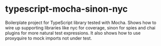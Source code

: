 # typescript-mocha-sinon-nyc

Boilerplate project for TypeScript library tested with Mocha. Shows how to wire up supporting libraries like nyc for coverage, sinon for spies and chai plugins for more natural test expressions. It also shows how to use proxyquire to mock imports not under test.